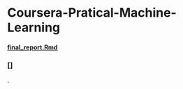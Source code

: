# Coursera-Pratical-Machine-Learning
#### [final_report.Rmd](https://github.com/Jiahua-Jiang/Coursera-Pratical-Machine-Learning/blob/master/final_report.Rmd)
### []
.
